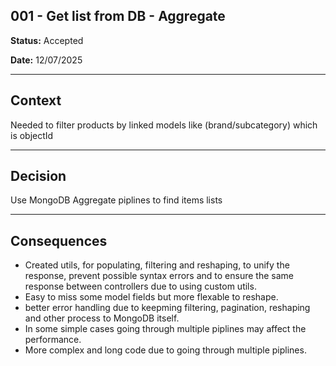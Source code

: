 ## 001 - Get list from DB - Aggregate

**Status:** Accepted

**Date:** 12/07/2025

---

## Context

Needed to filter products by linked models like (brand/subcategory) which is objectId

---

## Decision

Use MongoDB Aggregate piplines to find items lists

---

## Consequences

- Created utils, for populating, filtering and reshaping, to unify the response, prevent possible syntax errors and to ensure the same response between controllers due to using custom utils.
- Easy to miss some model fields but more flexable to reshape.
- better error handling due to keepming filtering, pagination, reshaping and other process to MongoDB itself.
- In some simple cases going through multiple piplines may affect the performance.
- More complex and long code due to going through multiple piplines.
